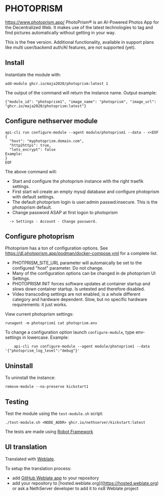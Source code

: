 # PHOTOPRISM

https://www.photoprism.app/
 PhotoPrism® is an AI-Powered Photos App for the Decentralized Web.
 It makes use of the latest technologies to tag and find pictures automatically without getting in your way.

This is the free version. Additional functionality, available in support plans like multi user/backend auth/AI features, are not supported (yet).

## Install

Instantiate the module with:

    add-module ghcr.io/maja2020/photoprism:latest 1

The output of the command will return the instance name.
Output example:

    {"module_id": "photoprism1", "image_name": "photoprism", "image_url": "ghcr.io/maja2020/photoprism:latest"}

## Configure nethserver module
```
api-cli run configure-module --agent module/photoprism1 --data - <<EOF
{
  "host": "myphotoprism.domain.com",
  "http2https": true,
  "lets_encrypt": false
Example:
}
EOF
```
The above command will:
- Start and configure the photoprism instance with the right traefik settings. 
- First start wil create an empty mysql database and configure photoprism with default settings. 
- The default photoprism login is user:admin passwd:insecure. This is the photoprism default. 
- Change password ASAP at first logon to photoprism 
```
  -> Settings - Account - Change password.
```
## Configure photoprism
Photoprism has a ton of configuration options. See https://dl.photoprism.app/podman/docker-compose.yml for a complete list.
- PHOTPRISM_SITE_URL parameter will automaically be set to the configured "host" parameter. Do not change.
- Many of the configuration options can be changed in de photoprism UI Settings.
- PHOTOPRISM INIT forces software updates at container startup and slows down container startup. Is untested and therefore disabled.
- Video transcoding settings are not enabled, is a whole different category and hardware dependent. Slow, but no specific hardware requirements: it just works.

View current photoprism settings: 
```
runagent -m photoprism1 cat photoprism.env
```

To change a configuration option launch `configure-module`, type env-settings in lowercase.
Example:
```
    api-cli run configure-module --agent module/photoprism1 --data '{"photoprism_log_level":"debug"}'
```

## Uninstall

To uninstall the instance:

    remove-module --no-preserve kickstart1

## Testing

Test the module using the `test-module.sh` script:


    ./test-module.sh <NODE_ADDR> ghcr.io/nethserver/kickstart:latest

The tests are made using [Robot Framework](https://robotframework.org/)

## UI translation

Translated with [Weblate](https://hosted.weblate.org/projects/ns8/).

To setup the translation process:

- add [GitHub Weblate app](https://docs.weblate.org/en/latest/admin/continuous.html#github-setup) to your repository
- add your repository to [hosted.weblate.org]((https://hosted.weblate.org) or ask a NethServer developer to add it to ns8 Weblate project
